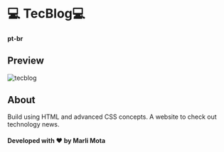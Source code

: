 # 💻 **TecBlog**💻 
#### pt-br 
## **Preview** 
![tecblog](https://user-images.githubusercontent.com/54691110/101176088-c82c4880-3624-11eb-8255-3f1ce54b119b.jpg)
## **About** 
Build using HTML and advanced CSS concepts. A website to check out technology news.
#### Developed with ❤️ by Marli Mota
